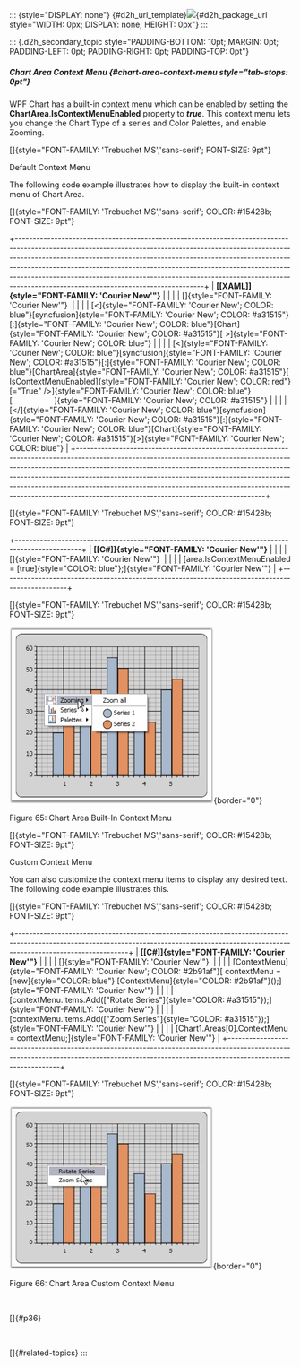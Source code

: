 ::: {style="DISPLAY: none"}
[](ms-xhelp:///?Id=d2h_url_template){#d2h_url_template}![](!package_url!){#d2h_package_url style="WIDTH: 0px; DISPLAY: none; HEIGHT: 0px"}
:::

::: {.d2h_secondary_topic style="PADDING-BOTTOM: 10pt; MARGIN: 0pt; PADDING-LEFT: 0pt; PADDING-RIGHT: 0pt; PADDING-TOP: 0pt"}
##### Chart Area Context Menu {#chart-area-context-menu style="tab-stops: 0pt"}

WPF Chart has a built-in context menu which can be enabled by setting the **ChartArea**.**IsContextMenuEnabled** property to ***true***. This context menu lets you change the Chart Type of a series and Color Palettes, and enable Zooming.

[]{style="FONT-FAMILY: 'Trebuchet MS','sans-serif'; FONT-SIZE: 9pt"} 

Default Context Menu

The following code example illustrates how to display the built-in context menu of Chart Area.

[]{style="FONT-FAMILY: 'Trebuchet MS','sans-serif'; COLOR: #15428b; FONT-SIZE: 9pt"} 

+----------------------------------------------------------------------------------------------------------------------------------------------------------------------------------------------------------------------------------------------------------------------------------------------------------------------------------------------------------------------------------------------------------------------------------------------------------+
| **[\[XAML\]]{style="FONT-FAMILY: 'Courier New'"}**                                                                                                                                                                                                                                                                                                                                                                                                       |
|                                                                                                                                                                                                                                                                                                                                                                                                                                                          |
| []{style="FONT-FAMILY: 'Courier New'"}                                                                                                                                                                                                                                                                                                                                                                                                                   |
|                                                                                                                                                                                                                                                                                                                                                                                                                                                          |
| [\<]{style="FONT-FAMILY: 'Courier New'; COLOR: blue"}[syncfusion]{style="FONT-FAMILY: 'Courier New'; COLOR: #a31515"}[:]{style="FONT-FAMILY: 'Courier New'; COLOR: blue"}[Chart]{style="FONT-FAMILY: 'Courier New'; COLOR: #a31515"}[ \>]{style="FONT-FAMILY: 'Courier New'; COLOR: blue"}                                                                                                                                                               |
|                                                                                                                                                                                                                                                                                                                                                                                                                                                          |
| [\<]{style="FONT-FAMILY: 'Courier New'; COLOR: blue"}[syncfusion]{style="FONT-FAMILY: 'Courier New'; COLOR: #a31515"}[:]{style="FONT-FAMILY: 'Courier New'; COLOR: blue"}[ChartArea]{style="FONT-FAMILY: 'Courier New'; COLOR: #a31515"}[ IsContextMenuEnabled]{style="FONT-FAMILY: 'Courier New'; COLOR: red"}[=\"True\" /\>]{style="FONT-FAMILY: 'Courier New'; COLOR: blue"}[                   ]{style="FONT-FAMILY: 'Courier New'; COLOR: #a31515"} |
|                                                                                                                                                                                                                                                                                                                                                                                                                                                          |
| [\</]{style="FONT-FAMILY: 'Courier New'; COLOR: blue"}[syncfusion]{style="FONT-FAMILY: 'Courier New'; COLOR: #a31515"}[:]{style="FONT-FAMILY: 'Courier New'; COLOR: blue"}[Chart]{style="FONT-FAMILY: 'Courier New'; COLOR: #a31515"}[\>]{style="FONT-FAMILY: 'Courier New'; COLOR: blue"}                                                                                                                                                               |
+----------------------------------------------------------------------------------------------------------------------------------------------------------------------------------------------------------------------------------------------------------------------------------------------------------------------------------------------------------------------------------------------------------------------------------------------------------+

[]{style="FONT-FAMILY: 'Trebuchet MS','sans-serif'; COLOR: #15428b; FONT-SIZE: 9pt"} 

+------------------------------------------------------------------------------------------------+
| **[\[C#\]]{style="FONT-FAMILY: 'Courier New'"}**                                               |
|                                                                                                |
| []{style="FONT-FAMILY: 'Courier New'"}                                                         |
|                                                                                                |
| [area.IsContextMenuEnabled = [true]{style="COLOR: blue"};]{style="FONT-FAMILY: 'Courier New'"} |
+------------------------------------------------------------------------------------------------+

[]{style="FONT-FAMILY: 'Trebuchet MS','sans-serif'; COLOR: #15428b; FONT-SIZE: 9pt"} 

![](ImagesExt/image81_69.jpg){border="0"}

Figure 65: Chart Area Built-In Context Menu

[]{style="FONT-FAMILY: 'Trebuchet MS','sans-serif'; COLOR: #15428b; FONT-SIZE: 9pt"} 

Custom Context Menu

You can also customize the context menu items to display any desired text. The following code example illustrates this.

[]{style="FONT-FAMILY: 'Trebuchet MS','sans-serif'; COLOR: #15428b; FONT-SIZE: 9pt"} 

+-------------------------------------------------------------------------------------------------------------------------------------------------------------------------------------------+
| **[\[C#\]]{style="FONT-FAMILY: 'Courier New'"}**                                                                                                                                          |
|                                                                                                                                                                                           |
| []{style="FONT-FAMILY: 'Courier New'"}                                                                                                                                                    |
|                                                                                                                                                                                           |
| [ContextMenu]{style="FONT-FAMILY: 'Courier New'; COLOR: #2b91af"}[ contextMenu = [new]{style="COLOR: blue"} [ContextMenu]{style="COLOR: #2b91af"}();]{style="FONT-FAMILY: 'Courier New'"} |
|                                                                                                                                                                                           |
| [contextMenu.Items.Add([\"Rotate Series\"]{style="COLOR: #a31515"});]{style="FONT-FAMILY: 'Courier New'"}                                                                                 |
|                                                                                                                                                                                           |
| [contextMenu.Items.Add([\"Zoom Series\"]{style="COLOR: #a31515"});]{style="FONT-FAMILY: 'Courier New'"}                                                                                   |
|                                                                                                                                                                                           |
| [Chart1.Areas\[0\].ContextMenu = contextMenu;]{style="FONT-FAMILY: 'Courier New'"}                                                                                                        |
+-------------------------------------------------------------------------------------------------------------------------------------------------------------------------------------------+

[]{style="FONT-FAMILY: 'Trebuchet MS','sans-serif'; COLOR: #15428b; FONT-SIZE: 9pt"} 

![](ImagesExt/image81_70.jpg){border="0"}

Figure 66: Chart Area Custom Context Menu

 

[]{#p36} 

 

[]{#related-topics}
:::
